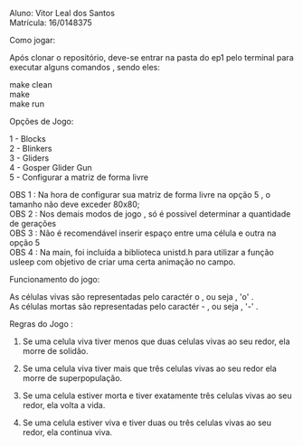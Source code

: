Aluno: Vitor Leal dos Santos  
Matrícula: 16/0148375  

Como jogar:  

Após clonar o repositório, deve-se entrar na pasta do ep1 pelo terminal para executar alguns comandos , sendo eles:  

make clean  
make  
make run  

Opções de Jogo:  

1 - Blocks  
2 - Blinkers  
3 - Gliders  
4 - Gosper Glider Gun  
5 - Configurar a matriz de forma livre  

OBS 1 : Na hora de configurar sua matriz de forma livre na opção 5 , o tamanho não deve exceder 80x80;  
OBS 2 : Nos demais modos de jogo , só é possivel determinar a quantidade de gerações  
OBS 3 : Não é recomendável inserir espaço entre uma célula e outra na opção 5  
OBS 4 : Na main, foi incluída a biblioteca unistd.h para utilizar a função usleep com objetivo de criar uma certa animação no campo.  

Funcionamento do jogo:  

As células vivas são representadas pelo caractér o , ou seja , 'o' .  
As células mortas são representadas pelo caractér - , ou seja , '-' .  

Regras do Jogo :   
1) Se uma celula viva tiver menos que duas celulas vivas ao seu redor, ela morre de solidão.  

2) Se uma celula viva tiver mais que três celulas vivas ao seu redor ela morre de superpopulação.  

3) Se uma celula estiver morta e tiver exatamente três celulas vivas ao seu redor, ela volta a vida.  

4) Se uma celula estiver viva e tiver duas ou três celulas vivas ao seu redor, ela continua viva.   
